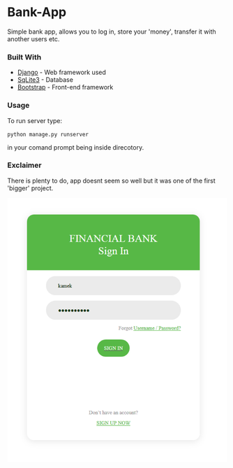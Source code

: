 # Bank-App

Simple bank app, allows you to log in, store your 'money', transfer it with another users etc.

### Built With
* [Django](https://docs.djangoproject.com/en/2.1/) - Web framework used
* [SqLite3](https://www.sqlite.org/docs.html) - Database
* [Bootstrap](https://getbootstrap.com/docs/4.1/getting-started/introduction/) - Front-end framework

### Usage
To run server type:
```
python manage.py runserver 
```
in your comand prompt being inside direcotory.

### Exclaimer
There is plenty to do, app doesnt seem so well but it was one of the first 'bigger' project.


<img align="center" src="https://github.com/Chmper/Bank-App/blob/master/logging.png">
